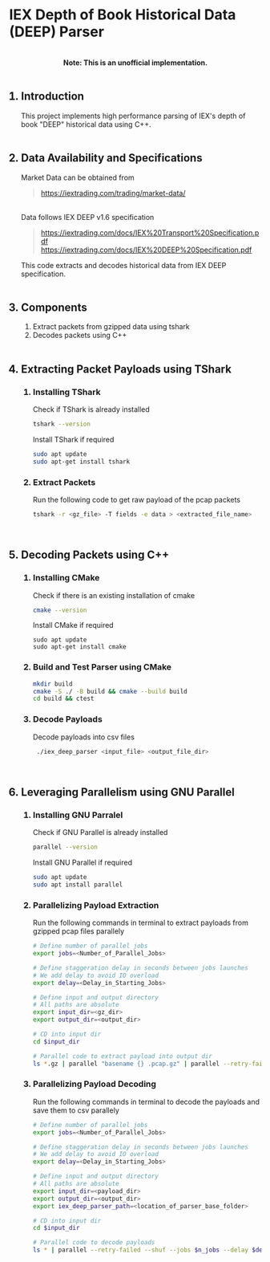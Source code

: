 # IEX Depth of Book Historical Data (DEEP) Parser
<br>

<center> 
<b>Note: This is an unofficial implementation.</b>
</center>

<br>

<ol>

## <li> Introduction <br> </li>

This project implements high performance parsing of IEX's depth of book "DEEP" historical data using C++. <br>
<br>

## <li> Data Availability and Specifications <br> </li>

Market Data can be obtained from

> https://iextrading.com/trading/market-data/
<br>
Data follows IEX DEEP v1.6 specification

> https://iextrading.com/docs/IEX%20Transport%20Specification.pdf <br>
> https://iextrading.com/docs/IEX%20DEEP%20Specification.pdf

This code extracts and decodes historical data from IEX DEEP specification.
<br>
<br>

## <li> Components </li>
<ol>
<li> Extract packets from gzipped data using tshark </li> 
<li> Decodes packets using C++ </li>
</ol>
<br>

## <li> Extracting Packet Payloads using TShark </li>
<ol>

### <li> Installing TShark </li>
Check if TShark is already installed
```bash
tshark --version
```
Install TShark if required
```bash
sudo apt update
sudo apt-get install tshark
```
### <li> Extract Packets </li>
Run the following code to get raw payload of the pcap packets
```bash
tshark -r <gz_file> -T fields -e data > <extracted_file_name>
```
</ol>
<br>

## <li> Decoding Packets using C++ </li>
<ol>

### <li> Installing CMake </li>
Check if there is an existing installation of cmake
```bash
cmake --version
```

Install CMake if required
```
sudo apt update
sudo apt-get install cmake
```

### <li> Build and Test Parser using CMake </li>
```bash
mkdir build
cmake -S ./ -B build && cmake --build build
cd build && ctest
```
### <li> Decode Payloads </li>
Decode payloads into csv files
```bash
 ./iex_deep_parser <input_file> <output_file_dir>
```
</ol>

<br>

## <li> Leveraging Parallelism using GNU Parallel </li>
<ol>

### <li> Installing GNU Parralel</li>
Check if GNU Parallel is already installed
```bash
parallel --version
```
Install GNU Parallel if required
```bash
sudo apt update
sudo apt install parallel
```
### <li> Parallelizing Payload Extraction </li>
Run the following commands in terminal to extract payloads from gzipped pcap files parallely
```bash
# Define number of parallel jobs
export jobs=<Number_of_Parallel_Jobs>

# Define staggeration delay in seconds between jobs launches 
# We add delay to avoid IO overload
export delay=<Delay_in_Starting_Jobs> 

# Define input and output directory
# All paths are absolute
export input_dir=<gz_dir>
export output_dir=<output_dir>

# CD into input dir
cd $input_dir

# Parallel code to extract payload into output dir
ls *.gz | parallel "basename {} .pcap.gz" | parallel --retry-failed --shuf --jobs $jobs --delay $delay --eta --progress "tshark -r $input_dir{}.pcap.gz -T fields -e data > $output_dir{}"
```
### <li> Parallelizing Payload Decoding </li>
Run the following commands in terminal to decode the payloads and save them to csv parallely
```bash
# Define number of parallel jobs
export jobs=<Number_of_Parallel_Jobs>

# Define staggeration delay in seconds between jobs launches 
# We add delay to avoid IO overload
export delay=<Delay_in_Starting_Jobs> 

# Define input and output directory
# All paths are absolute
export input_dir=<payload_dir>
export output_dir=<output_dir>
export iex_deep_parser_path=<location_of_parser_base_folder>

# CD into input dir
cd $input_dir

# Parallel code to decode payloads
ls * | parallel --retry-failed --shuf --jobs $n_jobs --delay $delay --eta --progress '$iex_deep_parser_path/build/iex_deep_parser $input_dir{} $output_dir{}'

```

</ol>

</ol>
